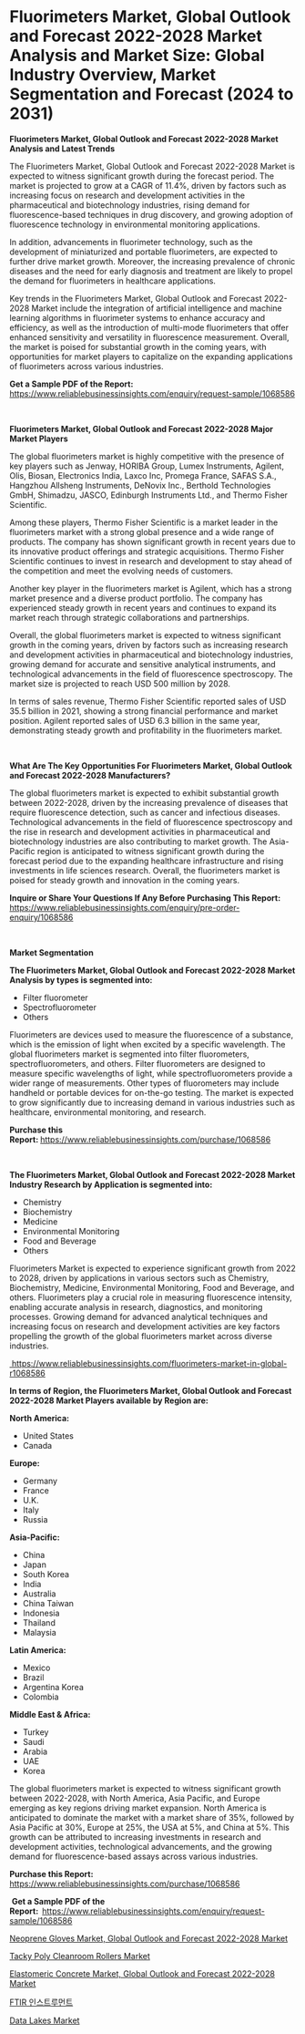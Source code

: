 <p><h1>Fluorimeters Market, Global Outlook and Forecast 2022-2028 Market Analysis and Market Size: Global Industry Overview, Market Segmentation and Forecast (2024 to 2031)</h1></p><p><strong>Fluorimeters Market, Global Outlook and Forecast 2022-2028 Market Analysis and Latest Trends</strong></p>
<p><p>The Fluorimeters Market, Global Outlook and Forecast 2022-2028 Market is expected to witness significant growth during the forecast period. The market is projected to grow at a CAGR of 11.4%, driven by factors such as increasing focus on research and development activities in the pharmaceutical and biotechnology industries, rising demand for fluorescence-based techniques in drug discovery, and growing adoption of fluorescence technology in environmental monitoring applications.</p><p>In addition, advancements in fluorimeter technology, such as the development of miniaturized and portable fluorimeters, are expected to further drive market growth. Moreover, the increasing prevalence of chronic diseases and the need for early diagnosis and treatment are likely to propel the demand for fluorimeters in healthcare applications.</p><p>Key trends in the Fluorimeters Market, Global Outlook and Forecast 2022-2028 Market include the integration of artificial intelligence and machine learning algorithms in fluorimeter systems to enhance accuracy and efficiency, as well as the introduction of multi-mode fluorimeters that offer enhanced sensitivity and versatility in fluorescence measurement. Overall, the market is poised for substantial growth in the coming years, with opportunities for market players to capitalize on the expanding applications of fluorimeters across various industries.</p></p>
<p><strong>Get a Sample PDF of the Report:&nbsp;</strong> <a href="https://www.reliablebusinessinsights.com/enquiry/request-sample/1068586">https://www.reliablebusinessinsights.com/enquiry/request-sample/1068586</a></p>
<p>&nbsp;</p>
<p><strong>Fluorimeters Market, Global Outlook and Forecast 2022-2028 Major Market Players</strong></p>
<p><p>The global fluorimeters market is highly competitive with the presence of key players such as Jenway, HORIBA Group, Lumex Instruments, Agilent, Olis, Biosan, Electronics India, Laxco Inc, Promega France, SAFAS S.A., Hangzhou Allsheng Instruments, DeNovix Inc., Berthold Technologies GmbH, Shimadzu, JASCO, Edinburgh Instruments Ltd., and Thermo Fisher Scientific.</p><p>Among these players, Thermo Fisher Scientific is a market leader in the fluorimeters market with a strong global presence and a wide range of products. The company has shown significant growth in recent years due to its innovative product offerings and strategic acquisitions. Thermo Fisher Scientific continues to invest in research and development to stay ahead of the competition and meet the evolving needs of customers.</p><p>Another key player in the fluorimeters market is Agilent, which has a strong market presence and a diverse product portfolio. The company has experienced steady growth in recent years and continues to expand its market reach through strategic collaborations and partnerships.</p><p>Overall, the global fluorimeters market is expected to witness significant growth in the coming years, driven by factors such as increasing research and development activities in pharmaceutical and biotechnology industries, growing demand for accurate and sensitive analytical instruments, and technological advancements in the field of fluorescence spectroscopy. The market size is projected to reach USD 500 million by 2028.</p><p>In terms of sales revenue, Thermo Fisher Scientific reported sales of USD 35.5 billion in 2021, showing a strong financial performance and market position. Agilent reported sales of USD 6.3 billion in the same year, demonstrating steady growth and profitability in the fluorimeters market.</p></p>
<p>&nbsp;</p>
<p><strong>What Are The Key Opportunities For Fluorimeters Market, Global Outlook and Forecast 2022-2028 Manufacturers?</strong></p>
<p><p>The global fluorimeters market is expected to exhibit substantial growth between 2022-2028, driven by the increasing prevalence of diseases that require fluorescence detection, such as cancer and infectious diseases. Technological advancements in the field of fluorescence spectroscopy and the rise in research and development activities in pharmaceutical and biotechnology industries are also contributing to market growth. The Asia-Pacific region is anticipated to witness significant growth during the forecast period due to the expanding healthcare infrastructure and rising investments in life sciences research. Overall, the fluorimeters market is poised for steady growth and innovation in the coming years.</p></p>
<p><strong>Inquire or Share Your Questions If Any Before Purchasing This Report:</strong> <a href="https://www.reliablebusinessinsights.com/enquiry/pre-order-enquiry/1068586">https://www.reliablebusinessinsights.com/enquiry/pre-order-enquiry/1068586</a></p>
<p>&nbsp;</p>
<p><strong>Market Segmentation</strong></p>
<p><strong>The Fluorimeters Market, Global Outlook and Forecast 2022-2028 Market Analysis by types is segmented into:</strong></p>
<p><ul><li>Filter fluorometer</li><li>Spectrofluorometer</li><li>Others</li></ul></p>
<p><p>Fluorimeters are devices used to measure the fluorescence of a substance, which is the emission of light when excited by a specific wavelength. The global fluorimeters market is segmented into filter fluorometers, spectrofluorometers, and others. Filter fluorometers are designed to measure specific wavelengths of light, while spectrofluorometers provide a wider range of measurements. Other types of fluorometers may include handheld or portable devices for on-the-go testing. The market is expected to grow significantly due to increasing demand in various industries such as healthcare, environmental monitoring, and research.</p></p>
<p><strong>Purchase this Report:&nbsp;</strong><a href="https://www.reliablebusinessinsights.com/purchase/1068586">https://www.reliablebusinessinsights.com/purchase/1068586</a></p>
<p>&nbsp;</p>
<p><strong>The Fluorimeters Market, Global Outlook and Forecast 2022-2028 Market Industry Research by Application is segmented into:</strong></p>
<p><ul><li>Chemistry</li><li>Biochemistry</li><li>Medicine</li><li>Environmental Monitoring</li><li>Food and Beverage</li><li>Others</li></ul></p>
<p><p>Fluorimeters Market is expected to experience significant growth from 2022 to 2028, driven by applications in various sectors such as Chemistry, Biochemistry, Medicine, Environmental Monitoring, Food and Beverage, and others. Fluorimeters play a crucial role in measuring fluorescence intensity, enabling accurate analysis in research, diagnostics, and monitoring processes. Growing demand for advanced analytical techniques and increasing focus on research and development activities are key factors propelling the growth of the global fluorimeters market across diverse industries.</p></p>
<p><a href="https://www.reliablebusinessinsights.com/fluorimeters-market-in-global-r1068586">&nbsp;https://www.reliablebusinessinsights.com/fluorimeters-market-in-global-r1068586</a></p>
<p><strong>In terms of Region, the Fluorimeters Market, Global Outlook and Forecast 2022-2028 Market Players available by Region are:</strong></p>
<p>
    <p> <strong> North America: </strong>
        <ul>
            <li>United States</li>
            <li>Canada</li>
        </ul>
        </p> 
    <p> <strong> Europe: </strong>
        <ul>
            <li>Germany</li>
            <li>France</li>
            <li>U.K.</li>
            <li>Italy</li>
            <li>Russia</li>
        </ul>
        </p> 
    <p> <strong> Asia-Pacific: </strong>
        <ul>
            <li>China</li>
            <li>Japan</li>
            <li>South Korea</li>
            <li>India</li>
            <li>Australia</li>
            <li>China Taiwan</li>
            <li>Indonesia</li>
            <li>Thailand</li>
            <li>Malaysia</li>
        </ul>
        </p> 
    <p> <strong> Latin America: </strong>
        <ul>
            <li>Mexico</li>
            <li>Brazil</li>
            <li>Argentina Korea</li>
            <li>Colombia</li>
        </ul>
        </p> 
    <p> <strong> Middle East & Africa: </strong>
        <ul>
            <li>Turkey</li>
            <li>Saudi</li>
            <li>Arabia</li>
            <li>UAE</li>
            <li>Korea</li>
        </ul>
    </p>
    </p>
<p><p>The global fluorimeters market is expected to witness significant growth between 2022-2028, with North America, Asia Pacific, and Europe emerging as key regions driving market expansion. North America is anticipated to dominate the market with a market share of 35%, followed by Asia Pacific at 30%, Europe at 25%, the USA at 5%, and China at 5%. This growth can be attributed to increasing investments in research and development activities, technological advancements, and the growing demand for fluorescence-based assays across various industries.</p></p>
<p><strong>Purchase this Report: </strong><a href="https://www.reliablebusinessinsights.com/purchase/1068586">https://www.reliablebusinessinsights.com/purchase/1068586</a></p>
<p>&nbsp;<strong>Get a Sample PDF of the Report:&nbsp;&nbsp;</strong><a href="https://www.reliablebusinessinsights.com/enquiry/request-sample/1068586">https://www.reliablebusinessinsights.com/enquiry/request-sample/1068586</a></p>
<p><strong></strong></p>
<p><p><a href="https://github.com/sonuprakash1/Market-Research-Report-List-2/blob/main/neoprene-gloves-market-global-outlook-and-forecast-2022-2028-market.md">Neoprene Gloves Market, Global Outlook and Forecast 2022-2028 Market</a></p><p><a href="https://issuu.com/reportprime-2/docs/tacky-poly-cleanroom-rollers-market-size-2030.pptx">Tacky Poly Cleanroom Rollers Market</a></p><p><a href="https://github.com/Whitneyboyettebo9kiw7yr13/Market-Research-Report-List-2/blob/main/elastomeric-concrete-market-global-outlook-and-forecast-2022-2028-market.md">Elastomeric Concrete Market, Global Outlook and Forecast 2022-2028 Market</a></p><p><a href="https://github.com/sammyUltyylrich9067856/Market-Research-Report-List-1/blob/main/432950979046.md">FTIR 인스트루먼트</a></p><p><a href="https://www.linkedin.com/pulse/data-lakes-market-trends-forecast-competitive-analysis-2031-xzitf">Data Lakes Market</a></p></p>